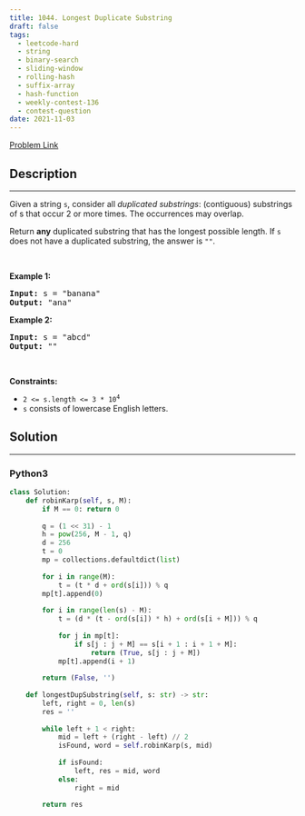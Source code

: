 ```yaml
---
title: 1044. Longest Duplicate Substring
draft: false
tags: 
  - leetcode-hard
  - string
  - binary-search
  - sliding-window
  - rolling-hash
  - suffix-array
  - hash-function
  - weekly-contest-136
  - contest-question
date: 2021-11-03
---
```


[Problem Link](https://leetcode.com/problems/longest-duplicate-substring/)

## Description

---
<p>Given a string <code>s</code>, consider all <em>duplicated substrings</em>: (contiguous) substrings of s that occur 2 or more times.&nbsp;The occurrences&nbsp;may overlap.</p>

<p>Return <strong>any</strong> duplicated&nbsp;substring that has the longest possible length.&nbsp;If <code>s</code> does not have a duplicated substring, the answer is <code>&quot;&quot;</code>.</p>

<p>&nbsp;</p>
<p><strong class="example">Example 1:</strong></p>
<pre><strong>Input:</strong> s = "banana"
<strong>Output:</strong> "ana"
</pre><p><strong class="example">Example 2:</strong></p>
<pre><strong>Input:</strong> s = "abcd"
<strong>Output:</strong> ""
</pre>
<p>&nbsp;</p>
<p><strong>Constraints:</strong></p>

<ul>
	<li><code>2 &lt;= s.length &lt;= 3 * 10<sup>4</sup></code></li>
	<li><code>s</code> consists of lowercase English letters.</li>
</ul>


## Solution

---
### Python3
``` py title='longest-duplicate-substring'
class Solution:
    def robinKarp(self, s, M):
        if M == 0: return 0
        
        q = (1 << 31) - 1
        h = pow(256, M - 1, q)
        d = 256
        t = 0
        mp = collections.defaultdict(list)
        
        for i in range(M):
            t = (t * d + ord(s[i])) % q
        mp[t].append(0)
        
        for i in range(len(s) - M):
            t = (d * (t - ord(s[i]) * h) + ord(s[i + M])) % q
            
            for j in mp[t]:
                if s[j : j + M] == s[i + 1 : i + 1 + M]:
                    return (True, s[j : j + M])
            mp[t].append(i + 1)
        
        return (False, '')
        
    def longestDupSubstring(self, s: str) -> str:
        left, right = 0, len(s)
        res = ''
        
        while left + 1 < right:
            mid = left + (right - left) // 2
            isFound, word = self.robinKarp(s, mid)
            
            if isFound:
                left, res = mid, word
            else:
                right = mid
            
        return res
        
```

